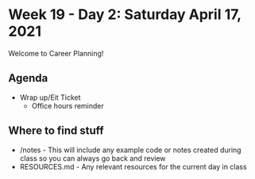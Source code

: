 # Week 19 - Day 2: Saturday April 17, 2021

Welcome to Career Planning!

## Agenda

- Wrap up/Eit Ticket
  - Office hours reminder

## Where to find stuff
- /notes - This will include any example code or notes created during class so you can always go back and review
- RESOURCES.md - Any relevant resources for the current day in class

